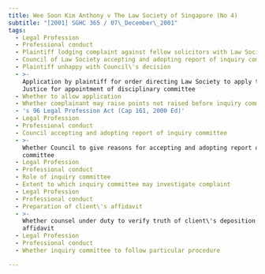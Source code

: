 ```yaml
---
title: Wee Soon Kim Anthony v The Law Society of Singapore (No 4)
subtitle: "[2001] SGHC 365 / 07\_December\_2001"
tags:
  - Legal Profession
  - Professional conduct
  - Plaintiff lodging complaint against fellow solicitors with Law Society
  - Council of Law Society accepting and adopting report of inquiry committee
  - Plaintiff unhappy with Council\'s decision
  - >-
    Application by plaintiff for order directing Law Society to apply to Chief
    Justice for appointment of disciplinary committee
  - Whether to allow application
  - Whether complainant may raise points not raised before inquiry committee
  - 's 96 Legal Profession Act (Cap 161, 2000 Ed)'
  - Legal Profession
  - Professional conduct
  - Council accepting and adopting report of inquiry committee
  - >-
    Whether Council to give reasons for accepting and adopting report of inquiry
    committee
  - Legal Profession
  - Professional conduct
  - Role of inquiry committee
  - Extent to which inquiry committee may investigate complaint
  - Legal Profession
  - Professional conduct
  - Preparation of client\'s affidavit
  - >-
    Whether counsel under duty to verify truth of client\'s deposition in
    affidavit
  - Legal Profession
  - Professional conduct
  - Whether inquiry committee to follow particular procedure

---
```


